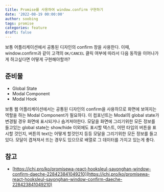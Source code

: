 ```yaml
---
title: Promise를 사용하여 window.confirm 구현하기
date: '2022-08-19 00:00:00'
author: soobing
tags: promise
categories: feature
draft: false
---
```


보통 어플리케이션에서 공통된 디자인의 confirm 창을 사용한다. 이때, window.confirm과 같이 고객의 `OK/CANCEL` 클릭 여부에 따라서 다음 동작을 이어나가게 하고싶다면 어떻게 구현해야할까?

## 준비물

- Global State
- Modal Component
- Modal Hook

보통 웹 어플리케이션에서는 공통된 디자인의 confirm을 사용하므로 화면에 보여지는 역할을 하는 Modal Component가 필요하다. 이 컴포넌트는 Modal의 global state가 변경될 경우 화면에 표시되거나 숨겨져야한다. 모달을 화면에 그리기위한 모든 정보를 들고있는 global state는 show/hide 이외에도 표시할 텍스트, 어떤 타입의 버튼을 표시할 것인지, 버튼의 text는 어떻게 할것인지 등등 모달을 그리기위한 모든 정보를 들고 있다. 모달이 겹쳐져서 뜨는 경우도 있으므로 배열로 그 데이터를 가지고 있는게 좋다.

## 참고

- [https://ichi.pro/ko/promisewa-react-hooksleul-sayonghan-window-confirm-daeche-228423841049210](https://ichi.pro/ko/promisewa-react-hooksleul-sayonghan-window-confirm-daeche-228423841049210)